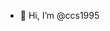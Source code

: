 - 👋 Hi, I’m @ccs1995


<!---
ccs1995/ccs1995 is a ✨ special ✨ repository because its `README.md` (this file) appears on your GitHub profile.
You can click the Preview link to take a look at your changes.
--->
